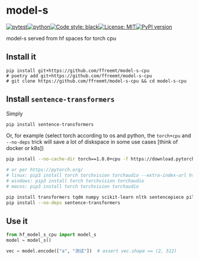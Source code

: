 # model-s
[![pytest](https://github.com/ffreemt/model-s-cpu/actions/workflows/routine-tests.yml/badge.svg)](https://github.com/ffreemt/model-s-cpu/actions)[![python](https://img.shields.io/static/v1?label=python+&message=3.8%2B&color=blue)](https://www.python.org/downloads/)[![Code style: black](https://img.shields.io/badge/code%20style-black-000000.svg)](https://github.com/psf/black)[![License: MIT](https://img.shields.io/badge/License-MIT-yellow.svg)](https://opensource.org/licenses/MIT)[![PyPI version](https://badge.fury.io/py/hf_model_s_cpu.svg)](https://badge.fury.io/py/hf_model_s_cpu)

model-s served from hf spaces for torch cpu

## Install it

```shell
pip install git+https://github.com/ffreemt/model-s-cpu
# poetry add git+https://github.com/ffreemt/model-s-cpu
# git clone https://github.com/ffreemt/model-s-cpu && cd model-s-cpu
```

## Install `sentence-transformers`
Simply
```bash
pip install sentence-transformers
```
Or, for example (select torch according to os and python, the `torch+cpu` and `--no-deps` trick will save a lot of diskspace in some use cases [think of docker or k8s])
```bash
pip install --no-cache-dir torch==1.8.0+cpu -f https://download.pytorch.org/whl/torch_stable.html  # adjust according to os/python

# or per https://pytorch.org/
# linux: pip3 install torch torchvision torchaudio --extra-index-url https://download.pytorch.org/whl/cpu
# windows: pip3 install torch torchvision torchaudio
# macos: pip3 install torch torchvision torchaudio
```

```bash
pip install transformers tqdm numpy scikit-learn nltk sentencepiece pillow
pip install --no-deps sentence-transformers
```

## Use it
```python
from hf_model_s_cpu import model_s
model = model_s()

vec = model.encode(["a", "测试"])  # assert vec.shape == (2, 512)
```
